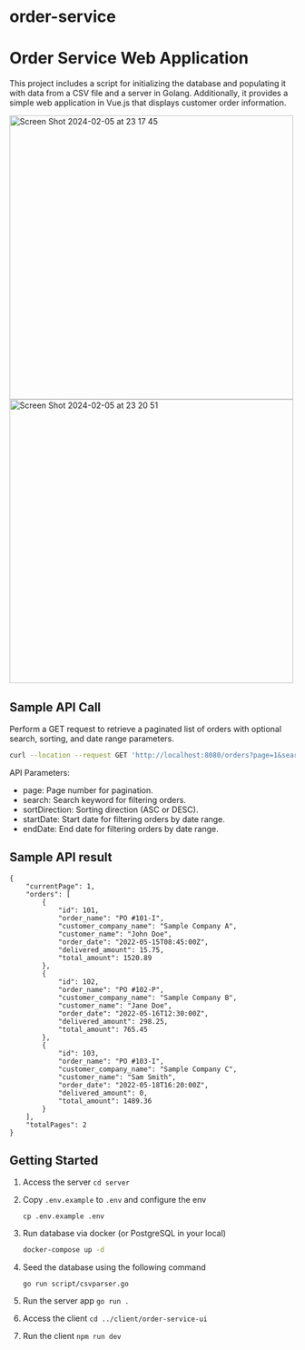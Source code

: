 # order-service
# Order Service Web Application

This project includes a script for initializing the database and populating it with data from a CSV file and a server in Golang. Additionally, it provides a simple web application in Vue.js that displays customer order information.

<img width="500" alt="Screen Shot 2024-02-05 at 23 17 45" src="https://github.com/vaniairnanda/order-service/assets/55880424/86c7f904-81cb-445e-8a91-fd259bcb6259">
<img width="500" alt="Screen Shot 2024-02-05 at 23 20 51" src="https://github.com/vaniairnanda/order-service/assets/55880424/64bd6354-5d19-4b79-9c6c-227b55a6ac34">


## Sample API Call

Perform a GET request to retrieve a paginated list of orders with optional search, sorting, and date range parameters.

```bash
curl --location --request GET 'http://localhost:8080/orders?page=1&search=PO&sortDirection=ASC&startDate=2020-01-03&endDate=2020-01-05'
```

API Parameters:
- page: Page number for pagination.
- search: Search keyword for filtering orders.
- sortDirection: Sorting direction (ASC or DESC).
- startDate: Start date for filtering orders by date range.
- endDate: End date for filtering orders by date range.


## Sample API result
```
{
    "currentPage": 1,
    "orders": [
        {
            "id": 101,
            "order_name": "PO #101-I",
            "customer_company_name": "Sample Company A",
            "customer_name": "John Doe",
            "order_date": "2022-05-15T08:45:00Z",
            "delivered_amount": 15.75,
            "total_amount": 1520.89
        },
        {
            "id": 102,
            "order_name": "PO #102-P",
            "customer_company_name": "Sample Company B",
            "customer_name": "Jane Doe",
            "order_date": "2022-05-16T12:30:00Z",
            "delivered_amount": 298.25,
            "total_amount": 765.45
        },
        {
            "id": 103,
            "order_name": "PO #103-I",
            "customer_company_name": "Sample Company C",
            "customer_name": "Sam Smith",
            "order_date": "2022-05-18T16:20:00Z",
            "delivered_amount": 0,
            "total_amount": 1489.36
        }
    ],
    "totalPages": 2
}
```

## Getting Started

1. Access the server 
  ```cd server```

2. Copy `.env.example` to `.env` and configure the env
   
   ```
   cp .env.example .env
   ```

3. Run database via docker (or PostgreSQL in your local)

    ```bash
    docker-compose up -d
    ```

4. Seed the database using the following command
   ```
   go run script/csvparser.go
   ```

5. Run the server app `go run .`

6. Access the client `cd ../client/order-service-ui`

7. Run the client `npm run dev`
